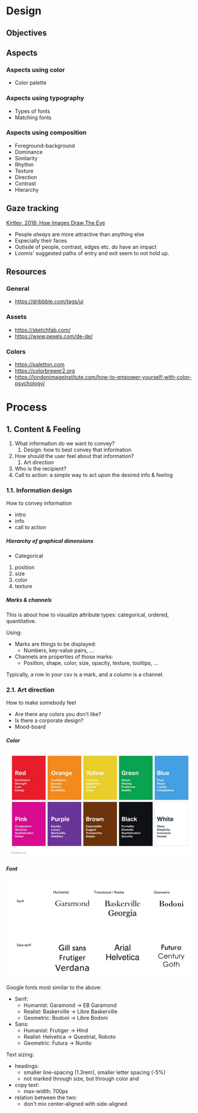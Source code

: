 # Design

## Objectives

## Aspects

### Aspects using color

- Color palette

### Aspects using typography

- Types of fonts
- Matching fonts

### Aspects using composition

- Foreground-background
- Dominance
- Similarity
- Rhythm
- Texture
- Direction
- Contrast
- Hierarchy

## Gaze tracking

[Kirtley, 2018: How Images Draw The Eye](https://d1wqtxts1xzle7.cloudfront.net/83340544/0276237417693564-libre.pdf?1649278514=&response-content-disposition=inline%3B+filename%3DHow_Images_Draw_the_Eye.pdf&Expires=1676635930&Signature=XdO4HodkDkoY-W65qcntpcNsCmMV9nXAKzOvH4G2WfJcgJW8aVcRwcGtQYf0xq23ZGiK6iVfdkyj2OOfzbG1qgxhVI6eJwy2ZdSS2TyhiCuTIQeDRqQte8HwqQUM213ye~wPa-eK-81uA7zfx1lQVAFe0af5cPqroZfknoQZ6A9yzxyegrwFSYQquHR9RBeyGqnUlpe5ag29lfFFrTSZFq7PieK2PoPavEg4V4IWHyMCdqqJinLykmaTNIWB0eFTr4wAEKinoMBbz9CEjkqq9ZAYqTezQGwizXoTUXUsCaEupVnRwbPiEp--TQ3mSQthjwUREGj4oGJckWJMcqPqZw__&Key-Pair-Id=APKAJLOHF5GGSLRBV4ZA)

- People _always_ are more attractive than anything else
- Especially their faces
- Outisde of people, contrast, edges etc. do have an impact
- Loomis' suggested paths of entry and exit seem to not hold up.

## Resources

### General

- https://dribbble.com/tags/ui

### Assets

- https://sketchfab.com/
- https://www.pexels.com/de-de/

### Colors

- https://paletton.com
- https://colorbrewer2.org
- https://londonimageinstitute.com/how-to-empower-yourself-with-color-psychology/

# Process

## 1. Content & Feeling

1.  What information do we want to convey?
    1. Design: how to best convey that information
2.  How should the user feel about that information?
    1. Art direction
3.  Who is the recipient?
4.  Call to action: a simple way to act upon the desired info & feeling

### 1.1. Information design

How to convey information

- intro
- info
- call to action

##### Hierarchy of graphical dimensions

- Categorical

1. position
2. size
3. color
4. texture

##### Marks & channels

This is about how to visualize attribute types: categorical, ordered, quantitative.

Using:

- Marks are things to be displayed:
  - Numbers, key-value pairs, ...
- Channels are properties of those marks:
  - Position, shape, color, size, opacity, texture, tooltips, ...

Typically, a row in your csv is a mark, and a column is a channel.

### 2.1. Art direction

How to make somebody feel

- Are there any colors you don't like?
- Is there a corporate design?
- Mood-board

##### Color

<img src="https://raw.githubusercontent.com/MichaelLangbein/tdl2/main/backend/data/assets/programming/color_emotions.png">

##### Font

<img src="https://raw.githubusercontent.com/MichaelLangbein/tdl2/main/backend/data/assets/programming/fonts.png">

Google fonts most similar to the above:

- Serif:
  - Humanist: Garamond -> EB Garamond
  - Realist: Baskerville -> Libre Baskerville
  - Geometric: Bodoni -> Libre Bodoni
- Sans:
  - Humanist: Frutiger -> Hind
  - Realist: Helvetica -> Questrial, Roboto
  - Geometric: Futura -> Nunito

Text sizing:

- headings:
  - smaller line-spacing (1.3rem), smaller letter spacing (-5%)
  - not marked through size, but through color and
- copy text:
  - max-width: 700px
- relation between the two:
  - don't mix center-aligned with side-aligned
